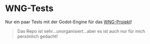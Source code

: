 # WNG-Tests
Nur ein paar Tests mit der Godot-Engine für das [WNG-Projekt](http://wiggles.ruka.at/forum/viewforum.php?f=13&sid=a58f8e54b5e5ac0a2893c3b1d6e0f241)!

>Das Repo ist sehr...unorganisiert...aber es ist auch nur für mich persönlich gedacht!
